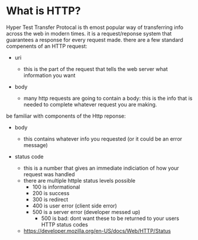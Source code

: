 # What is HTTP?
Hyper Test Transfer Protocal is th emost popular way of transferring info across the web in modern times. it is a request/reponse system that guarantees a response for every request made. there are a few standard compenents of an HTTP request:

- uri 
  - this is the part of the request that tells the web server what information you want

- body 
  - many http requests are going to contain a body: this is the info that is needed to complete whatever request you are making. 

be familiar with components of the Http reponse: 
- body 
  - this contains whatever info you requested (or it could be an error message)

- status code 
    - this is a number that gives an immediate indiciation of how your request was handled
    - there are multiple httple status levels possible
      - 100 is informational
      - 200 is success
      - 300 is redirect
      - 400 is user error (client side error)
      - 500 is a server error (developer messed up)
        - 500 is bad: dont want these to be returned to your users
  HTTP status codes
  - https://developer.mozilla.org/en-US/docs/Web/HTTP/Status
